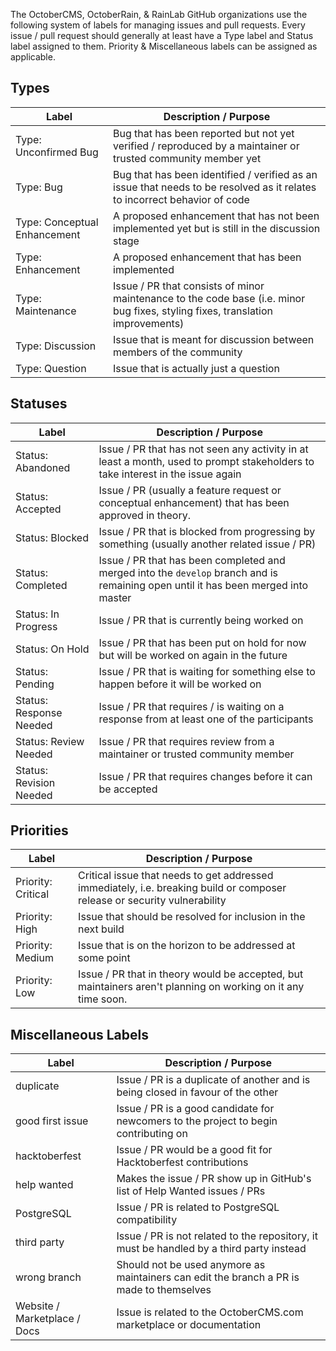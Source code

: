 The OctoberCMS, OctoberRain, & RainLab GitHub organizations use the following system of labels for managing issues and pull requests. Every issue  / pull request should generally at least have a Type label and Status label assigned to them. Priority & Miscellaneous labels can be assigned as applicable.

## Types
| Label                        | Description / Purpose                                                |
|------------------------------|--------------------------------------------------------------------------------------------------------------------------------|
| Type: Unconfirmed Bug        | Bug that has been reported but not yet verified / reproduced by a maintainer or trusted community member yet                   |
| Type: Bug                    | Bug that has been identified / verified as an issue that needs to be resolved as it relates to incorrect behavior of code      |
| Type: Conceptual Enhancement | A proposed enhancement that has not been implemented yet but is still in the discussion stage                                  |
| Type: Enhancement            | A proposed enhancement that has been implemented                                                                               |
| Type: Maintenance            | Issue / PR that consists of minor maintenance to the code base (i.e. minor bug fixes, styling fixes, translation improvements) |
| Type: Discussion             | Issue that is meant for discussion between members of the community                                                            |
| Type: Question               | Issue that is actually just a question                                                                                         |


## Statuses
| Label                        | Description / Purpose                                                |
|------------------------------|--------------------------------------------------------------------------------------------------------------------------------|
| Status: Abandoned            | Issue / PR that has not seen any activity in at least a month, used to prompt stakeholders to take interest in the issue again |
| Status: Accepted             | Issue / PR (usually a feature request or conceptual enhancement) that has been approved in theory.                             |
| Status: Blocked              | Issue / PR that is blocked from progressing by something (usually another related issue / PR)                                  |
| Status: Completed            | Issue / PR that has been completed and merged into the `develop` branch and is remaining open until it has been merged into master |
| Status: In Progress          | Issue / PR that is currently being worked on                                                                                   |
| Status: On Hold              | Issue / PR that has been put on hold for now but will be worked on again in the future                                         |
| Status: Pending              | Issue / PR that is waiting for something else to happen before it will be worked on                                            |
| Status: Response Needed      | Issue / PR that requires / is waiting on a response from at least one of the participants                                      |
| Status: Review Needed        | Issue / PR that requires review from a maintainer or trusted community member                                                  |
| Status: Revision Needed      | Issue / PR that requires changes before it can be accepted                                                                     |


## Priorities
| Label                        | Description / Purpose                                                |
|------------------------------|--------------------------------------------------------------------------------------------------------------------------------|
| Priority: Critical           | Critical issue that needs to get addressed immediately, i.e. breaking build or composer release or security vulnerability      |
| Priority: High               | Issue that should be resolved for inclusion in the next build                                                                  |
| Priority: Medium             | Issue that is on the horizon to be addressed at some point                                                                     |
| Priority: Low                | Issue / PR that in theory would be accepted, but maintainers aren't planning on working on it any time soon.                   |


## Miscellaneous Labels

| Label                        | Description / Purpose                                                |
|------------------------------|--------------------------------------------------------------------------------------------------------------------------------|
| duplicate                    | Issue / PR is a duplicate of another and is being closed in favour of the other                                                |
| good first issue             | Issue / PR is a good candidate for newcomers to the project to begin contributing on                                           |
| hacktoberfest                | Issue / PR would be a good fit for Hacktoberfest contributions                                                                 |
| help wanted                  | Makes the issue / PR show up in GitHub's list of Help Wanted issues / PRs                                                      |
| PostgreSQL                   | Issue / PR is related to PostgreSQL compatibility                                                                              |
| third party                  | Issue / PR is not related to the repository, it must be handled by a third party instead                                       |
| wrong branch                 | Should not be used anymore as maintainers can edit the branch a PR is made to themselves                                       |
| Website / Marketplace / Docs | Issue is related to the OctoberCMS.com marketplace or documentation                                                            |